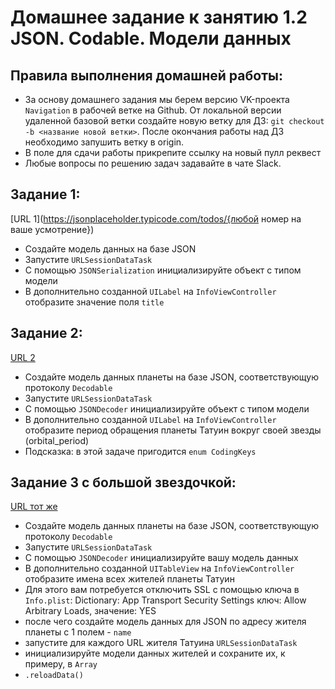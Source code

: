 # Домашнее задание к занятию 1.2 	JSON. Codable. Модели данных

## Правила выполнения домашней работы:
* За основу домашнего задания мы берем версию VK-проекта `Navigation` в рабочей ветке на Github. 
От локальной версии удаленной базовой ветки создайте новую ветку для ДЗ: `git checkout -b <название новой ветки>`. 
После окончания работы над ДЗ необходимо запушить ветку в origin.
* В поле для сдачи работы прикрепите ссылку на новый пулл реквест
* Любые вопросы по решению задач задавайте в чате Slack.


## Задание 1:

[URL 1](https://jsonplaceholder.typicode.com/todos/{любой номер на ваше усмотрение})

- Создайте модель данных на базе JSON
- Запустите `URLSessionDataTask` 
- С помощью `JSONSerialization` инициализируйте объект с типом модели
- В дополнительно созданной `UILabel` на `InfoViewController` отобразите значение поля `title`

## Задание 2:

[URL 2](https://swapi.dev/api/planets/1)

- Создайте модель данных планеты на базе JSON, соответствующую протоколу `Decodable` 
- Запустите `URLSessionDataTask` 
- С помощью `JSONDecoder` инициализируйте объект с типом модели
- В дополнительно созданной `UILabel` на `InfoViewController` отобразите период обращения планеты Татуин вокруг своей звезды (orbital_period)
- Подсказка: в этой задаче пригодится `enum CodingKeys` 

## Задание 3 с большой звездочкой:

[URL тот же](https://swapi.dev/api/planets/1)

- Создайте модель данных планеты на базе JSON, соответствующую протоколу `Decodable` 
- Запустите `URLSessionDataTask` 
- С помощью `JSONDecoder` инициализируйте вашу модель данных
- В дополнительно созданной `UITableView` на `InfoViewController` отобразите имена всех жителей планеты Татуин
- Для этого вам потребуется отключить SSL с помощью ключа в `Info.plist`: 
Dictionary: App Transport Security Settings
ключ: Allow Arbitrary Loads, значение: YES
- после чего создайте модель данных для JSON по адресу жителя планеты с 1 полем - `name` 
- запустите для каждого URL жителя Татуина `URLSessionDataTask`
- инициализируйте модели данных жителей и сохраните их, к примеру, в `Array` 
- `.reloadData()`
